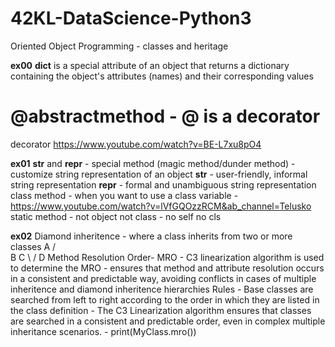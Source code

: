 # 42KL-DataScience-Python3
Oriented Object Programming
	- classes and heritage

**ex00** 
__dict__ is a special attribute of an object that returns a dictionary containing the object's attributes (names) and their corresponding values
# @abstractmethod - @ is a decorator
decorator https://www.youtube.com/watch?v=BE-L7xu8pO4

**ex01**
__str__ and __repr__ 
		- special method (magic method/dunder method)
		- customize string representation of an object
__str__ - user-friendly, informal string representation 
__repr__ - formal and unambiguous string representation
class method - when you want to use a class variable
			 - https://www.youtube.com/watch?v=lVfGQOzzRCM&ab_channel=Telusko
static method - not object not class 
			  - no self no cls

**ex02**
Diamond inheritence - where a class inherits from two or more classes
    A
   / \
  B   C
   \ /
    D
Method Resolution Order- MRO
	- C3 linearization algorithm is used to determine the MRO
	- ensures that method and attribute resolution occurs in a
	  consistent and predictable way, avoiding conflicts in cases
	  of multiple inheritence and diamond inheritence hierarchies
	Rules
	- Base classes are searched from left to right according to the 
	  order in which they are listed in the class definition
	- The C3 Linearization algorithm ensures that classes are 
	   searched in a consistent and predictable order, even in 
	   complex multiple inheritance scenarios.
	- print(MyClass.mro())
